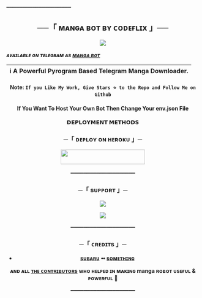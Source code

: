 ━━━━━━━━━━━━━━━━━━━━

<h2 align="center">
    ──「 ᴍᴀɴɢᴀ ʙᴏᴛ ʙʏ ᴄᴏᴅᴇғʟɪx 」──
</h2>

<p align="center">
  <img src="https://graph.org/file/f94d80518bbd8e5011fef.jpg">
</p>

_**ᴀᴠᴀɪʟᴀʙʟᴇ ᴏɴ ᴛᴇʟᴇɢʀᴀᴍ ᴀs [ᴍᴀɴɢᴀ ʙᴏᴛ](https://t.me/mangaflixbot)**_

<div align=center>

ℹ️ A Powerful Pyrogram Based Telegram Manga Downloader.|
---|

#### Note: `If you Like My Work, Give Stars ⭐ to the Repo and Follow Me on Github`
####    If You Want To Host Your Own Bot Then Change Your env.json File


<p align="center">
<b>𝗗𝗘𝗣𝗟𝗢𝗬𝗠𝗘𝗡𝗧 𝗠𝗘𝗧𝗛𝗢𝗗𝗦</b>
</p>

<h3 align="center">
    ─「 ᴅᴇᴩʟᴏʏ ᴏɴ ʜᴇʀᴏᴋᴜ 」─
</h3>

<p align="center"><a href="https://dashboard.heroku.com/new?template=https://github.com/Codeflix-Bots/Manga-Bot"> <img src="https://img.shields.io/badge/Deploy%20On%20Heroku-black?style=for-the-badge&logo=heroku" width="220" height="38.45"/></a></p>
</h3>

━━━━━━━━━━━━━━━━━━━━

<h3 align="center">
    ─「 sᴜᴩᴩᴏʀᴛ 」─
</h3>

<p align="center">
<a href="https://telegram.me/codeflixsupport"><img src="https://img.shields.io/badge/-Support%20Group-blue.svg?style=for-the-badge&logo=Telegram"></a>
</p>
<p align="center">
<a href="https://telegram.me/codeflix_bots"><img src="https://img.shields.io/badge/-Support%20Channel-blue.svg?style=for-the-badge&logo=Telegram"></a>
</p>

━━━━━━━━━━━━━━━━━━━━

<h3 align="center">
    ─「 ᴄʀᴇᴅɪᴛs 」─
</h3>

- <b>[sᴜʙᴀʀᴜ](https://github.com/Codeflix-Bots)  ➻  [sᴏᴍᴇᴛʜɪɴɢ](https://github.com/Codeflix-Bots/mangabot/) </b>
 
<b>ᴀɴᴅ ᴀʟʟ [ᴛʜᴇ ᴄᴏɴᴛʀɪʙᴜᴛᴏʀs](https://github.com/Codeflix-Bots/mangabot/graphs/contributors) ᴡʜᴏ ʜᴇʟᴩᴇᴅ ɪɴ ᴍᴀᴋɪɴɢ manga ʀᴏʙᴏᴛ ᴜsᴇғᴜʟ & ᴩᴏᴡᴇʀғᴜʟ 🖤 </b>

━━━━━━━━━━━━━━━━━━━━

